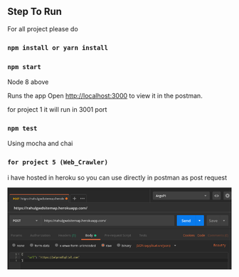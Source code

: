 ## Step To Run

For all project please do

### `npm install or yarn install`

### `npm start`

Node 8 above

Runs the app
Open [http://localhost:3000](http://localhost:3000) to view it in the postman.

for project 1 it will run in 3001 port

### `npm test`

Using mocha and chai

### `for project 5 (Web_Crawler)`

i have hosted in heroku so you can use directly in postman as post request

<p align='center'>
<img src='./Selection_017.png' width='600' alt='npm start'>
</p>
